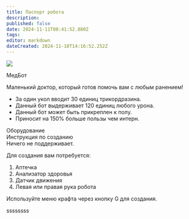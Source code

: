 ```yaml
---
title: Паспорт робота
description: 
published: false
date: 2024-11-11T08:41:52.880Z
tags: 
editor: markdown
dateCreated: 2024-11-10T14:16:52.252Z
---
```



<div class="robotic-card">
  <div class="header">
  	<div class="image">
      <img src="/guides/science/robotics/medibot.png"/>
      <p>МедБот</p>
    </div>
    <p>Маленький доктор, который готов помочь вам с любым ранением!</p>
  </div>
  <div class="features">
    <ul>
      <li>За один укол вводит 30 единиц трикордразина.</li>
      <li>Данный бот выдерживает 120 единиц любого урона.</li>
      <li>Данный бот может быть прикреплен к полу.</li>
      <li>Приносит на 150% больше пользы чем интерн.</li>
    </ul>
  </div>
  <div class="equipment button">Оборудование</div>
  <div class="craft button">Инструкция по созданию</div>
  <div class="content hidden">Ничего не поддерживает.</div>
  <div class="content hidden">
    <p>Для создания вам потребуется:</p>
    <ol>
      <li>Аптечка</li>
      <li>Анализатор здоровья</li>
      <li>Датчик движения</li>
      <li>Левая или правая рука робота</li>
    </ol>
    <p>Используйте меню крафта через кнопку G для создания.</p>
  </div>
</div>

<p>ssssssss</p>